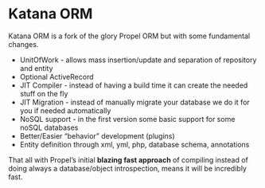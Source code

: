 Katana ORM
==========

Katana ORM is a fork of the glory Propel ORM but with some fundamental changes.

 * UnitOfWork - allows mass insertion/update and separation of repository and entity
 * Optional ActiveRecord
 * JIT Compiler - instead of having a build time it can create the needed stuff on the fly
 * JIT Migration - instead of manually migrate your database we do it for you if needed automatically
 * NoSQL support - in the first version some basic support for some noSQL databases
 * Better/Easier “behavior” development (plugins)
 * Entity definition through xml, yml, php, database schema, annotations

That all with Propel’s initial **blazing fast approach** of compiling instead of doing always a
database/object introspection, means it will be incredibly fast.
